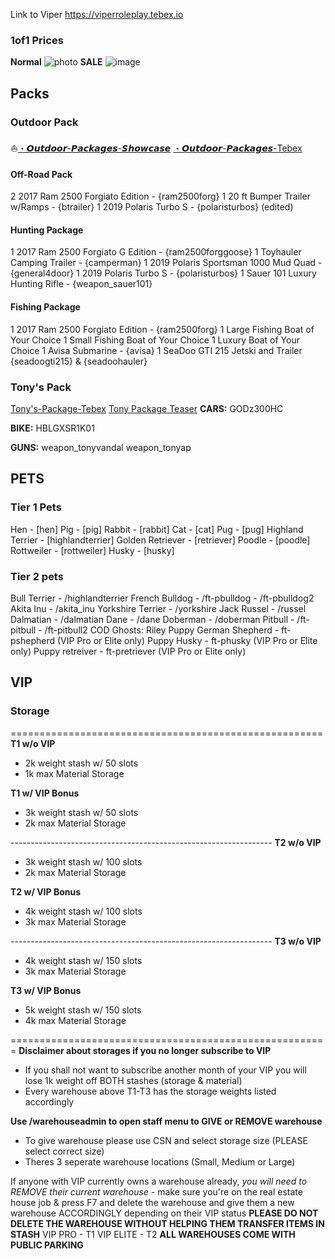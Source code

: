 Link to Viper 
https://viperroleplay.tebex.io




### **1of1 Prices**

**Normal**
![photo](https://cdn.discordapp.com/attachments/1002682682175656037/1302433131726377000/ServicePriceGuide_Standard.png?ex=6737eae0&is=67369960&hm=d6d5f809463c7e9cba022443071dc1d187264f729cd831a75c081dce43adffed&)
**SALE**
![image](https://cdn.discordapp.com/attachments/1002682682175656037/1302433132649250816/ServicePriceGuide_Sale.png?ex=6737eae0&is=67369960&hm=db4407b56c1d9661127e632d750b6aea3261a15141afc9d5df1385d020ff279e&)




## Packs 

### Outdoor Pack
⛵[・𝙊𝙪𝙩𝙙𝙤𝙤𝙧-𝙋𝙖𝙘𝙠𝙖𝙜𝙚𝙨-𝙎𝙝𝙤𝙬𝙘𝙖𝙨𝙚](https://discord.com/channels/876558619779412078/1074168032944980030)
[・𝙊𝙪𝙩𝙙𝙤𝙤𝙧-𝙋𝙖𝙘𝙠𝙖𝙜𝙚𝙨-Tebex](https://viperroleplay.tebex.io/category/mechanic-shops-2)
#### Off-Road Pack
2 2017 Ram 2500 Forgiato Edition - {ram2500forg} 
1 20 ft Bumper Trailer w/Ramps - {btrailer} 
1 2019 Polaris Turbo S - {polaristurbos} (edited)

#### Hunting Package
1 2017 Ram 2500 Forgiato G Edition - {ram2500forggoose} 
1 Toyhauler Camping Trailer - {camperman} 
1 2019 Polaris Sportsman 1000 Mud Quad - {general4door} 
1 2019 Polaris Turbo S - {polaristurbos} 
1 Sauer 101 Luxury Hunting Rifle - {weapon_sauer101} 

#### Fishing Package
1 2017 Ram 2500 Forgiato Edition - {ram2500forg} 
1 Large Fishing Boat of Your Choice 
1 Small Fishing Boat of Your Choice 
1 Luxury Boat of Your Choice
1 Avisa Submarine - {avisa} 1 SeaDoo GTI 215 Jetski and Trailer {seadoogti215} & {seadoohauler}

### Tony's Pack
[Tony's-Package-Tebex](https://viperroleplay.tebex.io/category/tonys-package)
[Tony Package Teaser](https://www.youtube.com/watch?v=P-hRTzNoWrY)
**CARS:** 
GODz300HC 

**BIKE:** 
HBLGXSR1K01 

**GUNS:** 
weapon_tonyvandal 
weapon_tonyap

## PETS
### Tier 1 Pets

Hen - [hen] 
Pig - [pig] 
Rabbit - [rabbit] 
Cat - [cat] 
Pug - [pug] 
Highland Terrier - [highlandterrier] 
Golden Retriever - [retriever] 
Poodle - [poodle] 
Rottweiler - [rottweiler] 
Husky - [husky]

### Tier 2 pets 
Bull Terrier - /highlandterrier 
French Bulldog - /ft-pbulldog - /ft-pbulldog2 
Akita Inu - /akita_inu 
Yorkshire Terrier - /yorkshire 
Jack Russel - /russel 
Dalmatian - /dalmatian 
Dane - /dane 
Doberman - /doberman 
Pitbull - /ft-pitbull - /ft-pitbull2 
COD Ghosts: Riley Puppy German Shepherd - ft-pshepherd (VIP Pro or Elite only) 
Puppy Husky - ft-phusky (VIP Pro or Elite only)
Puppy retreiver - ft-pretriever (VIP Pro or Elite only)
## VIP

### Storage
====================================================== **T1 w/o VIP**

- 2k weight stash w/ 50 slots
- 1k max Material Storage

**T1 w/ VIP Bonus**

- 3k weight stash w/ 50 slots
- 2k max Material Storage

----------------------------------------------------------------- **T2 w/o VIP**

- 3k weight stash w/ 100 slots
- 2k max Material Storage

**T2 w/ VIP Bonus**

- 4k weight stash w/ 100 slots
- 3k max Material Storage

----------------------------------------------------------------- **T3 w/o VIP**

- 4k weight stash w/ 150 slots
- 3k max Material Storage

**T3 w/ VIP Bonus**

- 5k weight stash w/ 150 slots
- 4k max Material Storage

======================================================= **Disclaimer about storages if you no longer subscribe to VIP**

- If you shall not want to subscribe another month of your VIP you will lose 1k weight off BOTH stashes (storage & material)
- Every warehouse above T1-T3 has the storage weights listed accordingly

**Use /warehouseadmin to open staff menu to GIVE or REMOVE warehouse**

- To give warehouse please use CSN and select storage size (PLEASE select correct size)
- Theres 3 seperate warehouse locations (Small, Medium or Large)

If anyone with VIP currently owns a warehouse already, _you will need to REMOVE their current warehouse_ - make sure you're on the real estate house job & press F7 and delete the warehouse and give them a new warehouse ACCORDINGLY depending on their VIP status **PLEASE DO NOT DELETE THE WAREHOUSE WITHOUT HELPING THEM TRANSFER ITEMS IN STASH** VIP PRO - T1 VIP ELITE - T2 **ALL WAREHOUSES COME WITH PUBLIC PARKING**
